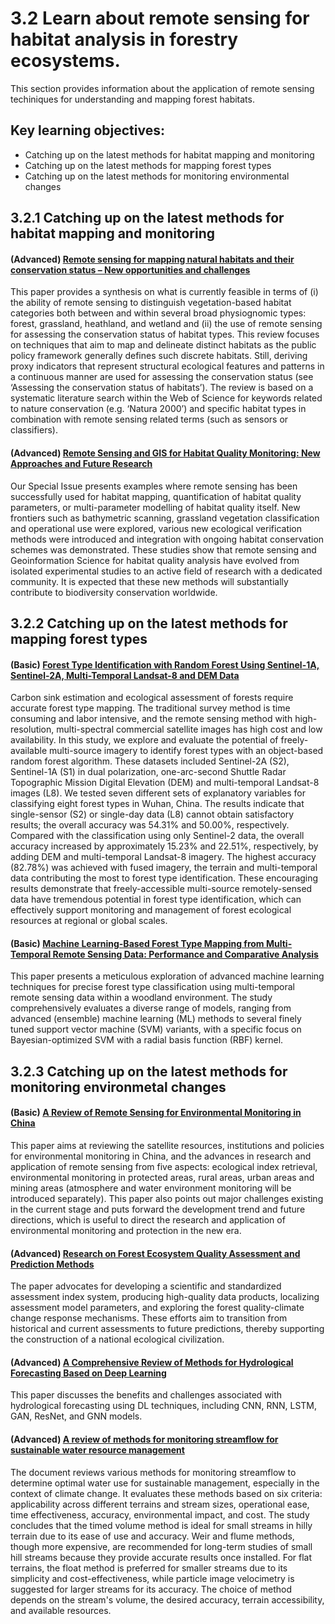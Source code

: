# 3.2 Learn about remote sensing for habitat analysis in forestry ecosystems.
This section provides information about the application of remote sensing techiniques for understanding and mapping forest habitats.

## Key learning objectives:
- Catching up on the latest methods for habitat mapping and monitoring
- Catching up on the latest methods for mapping forest types
- Catching up on the latest methods for monitoring environmental changes

## 3.2.1 Catching up on the latest methods for habitat mapping and monitoring

#### (Advanced) [Remote sensing for mapping natural habitats and their conservation status – New opportunities and challenges](https://www.sciencedirect.com/science/article/abs/pii/S0303243414002451)
This paper provides a synthesis on what is currently feasible in terms of (i) the ability of remote sensing to distinguish vegetation-based habitat categories both between and within several broad physiognomic types: forest, grassland, heathland, and wetland and (ii) the use of remote sensing for assessing the conservation status of habitat types. This review focuses on techniques that aim to map and delineate distinct habitats as the public policy framework generally defines such discrete habitats. Still, deriving proxy indicators that represent structural ecological features and patterns in a continuous manner are used for assessing the conservation status (see ‘Assessing the conservation status of habitats’). The review is based on a systematic literature search within the Web of Science for keywords related to nature conservation (e.g. ‘Natura 2000’) and specific habitat types in combination with remote sensing related terms (such as sensors or classifiers).

#### (Advanced) [Remote Sensing and GIS for Habitat Quality Monitoring: New Approaches and Future Research](https://www.mdpi.com/2072-4292/7/6/7987)

Our Special Issue presents examples where remote sensing has been successfully used for habitat mapping, quantification of habitat quality parameters, or multi-parameter modelling of habitat quality itself. New frontiers such as bathymetric scanning, grassland vegetation classification and operational use were explored, various new ecological verification methods were introduced and integration with ongoing habitat conservation schemes was demonstrated. These studies show that remote sensing and Geoinformation Science for habitat quality analysis have evolved from isolated experimental studies to an active field of research with a dedicated community. It is expected that these new methods will substantially contribute to biodiversity conservation worldwide. 


## 3.2.2 Catching up on the latest methods for mapping forest types


#### (Basic) [Forest Type Identification with Random Forest Using Sentinel-1A, Sentinel-2A, Multi-Temporal Landsat-8 and DEM Data](https://www.mdpi.com/2072-4292/10/6/946)

Carbon sink estimation and ecological assessment of forests require accurate forest type mapping. The traditional survey method is time consuming and labor intensive, and the remote sensing method with high-resolution, multi-spectral commercial satellite images has high cost and low availability. In this study, we explore and evaluate the potential of freely-available multi-source imagery to identify forest types with an object-based random forest algorithm. These datasets included Sentinel-2A (S2), Sentinel-1A (S1) in dual polarization, one-arc-second Shuttle Radar Topographic Mission Digital Elevation (DEM) and multi-temporal Landsat-8 images (L8). We tested seven different sets of explanatory variables for classifying eight forest types in Wuhan, China. The results indicate that single-sensor (S2) or single-day data (L8) cannot obtain satisfactory results; the overall accuracy was 54.31% and 50.00%, respectively. Compared with the classification using only Sentinel-2 data, the overall accuracy increased by approximately 15.23% and 22.51%, respectively, by adding DEM and multi-temporal Landsat-8 imagery. The highest accuracy (82.78%) was achieved with fused imagery, the terrain and multi-temporal data contributing the most to forest type identification. These encouraging results demonstrate that freely-accessible multi-source remotely-sensed data have tremendous potential in forest type identification, which can effectively support monitoring and management of forest ecological resources at regional or global scales.



#### (Basic) [Machine Learning-Based Forest Type Mapping from Multi-Temporal Remote Sensing Data: Performance and Comparative Analysis](https://www.mdpi.com/2673-4931/29/1/9)
This paper presents a meticulous exploration of advanced machine learning techniques for precise forest type classification using multi-temporal remote sensing data within a woodland environment. The study comprehensively evaluates a diverse range of models, ranging from advanced (ensemble) machine learning (ML) methods to several finely tuned support vector machine (SVM) variants, with a specific focus on Bayesian-optimized SVM with a radial basis function (RBF) kernel.

## 3.2.3 Catching up on the latest methods for monitoring environmetal changes

#### (Basic) [A Review of Remote Sensing for Environmental Monitoring in China](https://www.mdpi.com/2072-4292/12/7/1130)
This paper aims at reviewing the satellite resources, institutions and policies for environmental monitoring in China, and the advances in research and application of remote sensing from five aspects: ecological index retrieval, environmental monitoring in protected areas, rural areas, urban areas and mining areas (atmosphere and water environment monitoring will be introduced separately). This paper also points out major challenges existing in the current stage and puts forward the development trend and future directions, which is useful to direct the research and application of environmental monitoring and protection in the new era.

#### (Advanced) [Research on Forest Ecosystem Quality Assessment and Prediction Methods](https://www.mdpi.com/1999-4907/14/2/317)

The paper advocates for developing a scientific and standardized assessment index system, producing high-quality data products, localizing assessment model parameters, and exploring the forest quality-climate change response mechanisms. These efforts aim to transition from historical and current assessments to future predictions, thereby supporting the construction of a national ecological civilization.

#### (Advanced) [A Comprehensive Review of Methods for Hydrological Forecasting Based on Deep Learning](https://www.mdpi.com/2073-4441/16/10/1407)

  This paper discusses the benefits and challenges associated with hydrological forecasting using DL techniques, including CNN, RNN, LSTM, GAN, ResNet, and GNN models.
#### (Advanced) [A review of methods for monitoring streamflow for sustainable water resource management](https://link.springer.com/article/10.1007/s13201-016-0488-y)

   The document reviews various methods for monitoring streamflow to determine optimal water use for sustainable management, especially in the context of climate change. It evaluates these methods based on six criteria: applicability across different terrains and stream sizes, operational ease, time effectiveness, accuracy, environmental impact, and cost. The study concludes that the timed volume method is ideal for small streams in hilly terrain due to its ease of use and accuracy. Weir and flume methods, though more expensive, are recommended for long-term studies of small hill streams because they provide accurate results once installed. For flat terrains, the float method is preferred for smaller streams due to its simplicity and cost-effectiveness, while particle image velocimetry is suggested for larger streams for its accuracy. The choice of method depends on the stream's volume, the desired accuracy, terrain accessibility, and available resources.



```python

```
